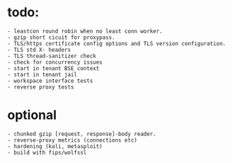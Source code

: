 # todo:
	- leastcon round robin when no least conn worker.
	- gzip short cicuit for proxypass.
	- TLS/https certificate config options and TLS version configuration.
	- TLS std X- headers
	- TLS thread-sanitizer check
	- check for concurrency issues
	- start in tenant BSE context
	- start in tenant jail
	- workspace interface tests
	- reverse proxy tests

# optional
	- chunked gzip [request, response]-body reader.
	- reverse-proxy metrics (connections etc)
	- hardening (kali, metasploit)
	- build with fips/wolfssl


